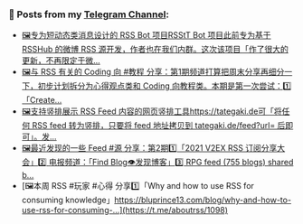 ### 📰 Posts from my [Telegram Channel](https://t.me/s/aboutrss):
<!-- BLOG-POST-LIST:START -->
- [🖼专为短动态类消息设计的 RSS Bot 项目RSStT Bot 项目此前专为基于 RSSHub 的微博 RSS 源开发，作者也在我们内群。这次该项目「作了很大的更新，不再限定于微...](https://t.me/aboutrss/1102)
- [🖼与 RSS 有关的 Coding 向 #教程 分享：第1期频道打算把周末分享再细分一下，初步计划拆分为心得观点类和 Coding 向教程类。本期是第一次尝试：1️⃣「Create...](https://t.me/aboutrss/1101)
- [🖼支持竖排展示 RSS Feed 内容的网页竖排工具https://tategaki.de可「将任何 RSS feed 转为竖排，只要将 feed 地址拷贝到 tategaki.de/feed?url= 后即可」。发...](https://t.me/aboutrss/1100)
- [🖼最近发现的一些 Feed #源 分享：第2期1️⃣「2021 V2EX RSS 订阅分享大会」2️⃣ 电报频道：「Find Blog👁发现博客」3️⃣ RPG feed (755 blogs) shared b...](https://t.me/aboutrss/1099)
- [🖼本周 RSS #玩家 #心得 分享1️⃣「Why and how to use RSS for consuming knowledge」https://bluprince13.com/blog/why-and-how-to-use-rss-for-consuming-...](https://t.me/aboutrss/1098)
<!-- BLOG-POST-LIST:END -->

<!--
**AboutRSS/AboutRSS** is a ✨ _special_ ✨ repository because its `README.md` (this file) appears on your GitHub profile.

Here are some ideas to get you started:

- 🔭 I’m currently working on ...
- 🌱 I’m currently learning ...
- 👯 I’m looking to collaborate on ...
- 🤔 I’m looking for help with ...
- 💬 Ask me about ...
- 📫 How to reach me: ...
- 😄 Pronouns: ...
- ⚡ Fun fact: ...
-->
